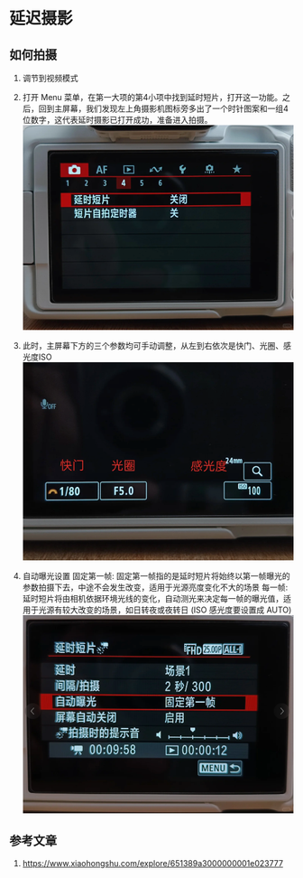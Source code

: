 # 延迟摄影

## 如何拍摄

1. 调节到视频模式
2. 打开 Menu 菜单，在第一大项的第4小项中找到延时短片，打开这一功能。之后，回到主屏幕，我们发现左上角摄影机图标旁多出了一个时针图案和一组4位数字，这代表延时摄影已打开成功，准备进入拍摄。
![Menu 菜单](./../../public/assets/摄影相关/自我实战/2.png) 

3. 此时，主屏幕下方的三个参数均可手动调整，从左到右依次是快门、光圈、感光度ISO
![Menu 菜单](./../../public/assets/摄影相关/自我实战/4.png) 

4. 自动曝光设置
固定第一帧: 固定第一帧指的是延时短片将始终以第一帧曝光的参数拍摄下去，中途不会发生改变，适用于光源亮度变化不大的场景
每一帧: 延时短片将由相机依据环境光线的变化，自动测光来决定每一帧的曝光值，适用于光源有较大改变的场景，如日转夜或夜转日 (ISO 感光度要设置成 AUTO)
![自动曝光](./../../public/assets/摄影相关/自我实战/3.png)

## 参考文章
1. https://www.xiaohongshu.com/explore/651389a3000000001e023777